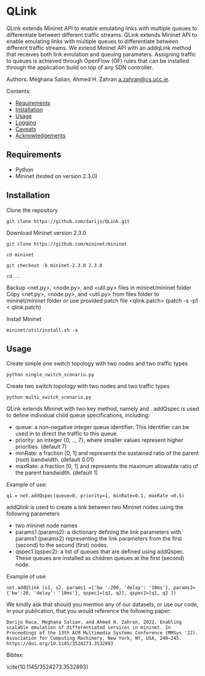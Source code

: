 # QLink
QLink extends Mininet API to enable emulating links with multiple queues to differentiate between different traffic streams. QLink extends Mininet API to enable emulating links with multiple queues to differentiate between different traffic streams. We extend Mininet API with an addqLink method that receives both link emulation and queuing parameters. Assigning traffic to queues is achieved through OpenFlow (OF) rules that can be installed through the application build on top of any SDN controller.

Authors: Meghana Salian, Ahmed H. Zahran <a.zahran@cs.ucc.ie>.

Contents:

- [Requirements](#requirements)
- [Installation](#installation)
- [Usage](#usage)
- [Logging](#logging)
- [Caveats](#caveats)
- [Acknowledgements](#acknowledgements)


## Requirements

- Python
- Mininet (tested on version 2.3.0)


## Installation

Clone the repository
	
	git clone https://github.com/darijo/QLink.git

	
Download Mininet version 2.3.0

	git clone https://github.com/mininet/mininet

	cd mininet
	
	git checkout -b mininet-2.3.0 2.3.0

	cd ..
	
Backup <net.py>, <node.py>, and <util.py> files in mininet/mininet folder
Copy <net.py>, <node.py>, and <util.py> from files folder to mininet/mininet folder or use provided patch file <qlink.patch> (patch -s -p1 < qlink.patch)

Install Mininet 

	mininet/util/install.sh -a

## Usage

Create simple one switch topology with two nodes and two traffic types

	python single_switch_scenario.py
	
Create two switch topology with two nodes and two traffic types

	python multi_switch_scenario.py

QLink extends Mininet with two key method, namely <addQSpec> and <addQLink>. addQspec is used to define individual child queue specifications, including:

 - queue: a non-negative integer queue identifier. This identifier can be used in to direct the traffic to this queue.
 - priority: an integer {0, .., 7}, where smaller values represent higher priorities. (default 7)
 - minRate: a fraction [0, 1] and represents the sustained ratio of the parent (root) bandwidth. (default 0.01)
 - maxRate: a fraction [0, 1] and represents the maximum allowable ratio of the parent bandwidth. (default 1)
 
Example of use:

	q1 = net.addQspec(queue=0, priority=1, minRate=0.1, maxRate =0.5)
	

 
addQlink is used to create a link between two Mininet nodes using the following parameters

- two mininet node names
- params1 (params2): a dictionary defining the link parameters with params1 (params2) representing the link parameters from the first (second) to the second (first) nodes.
- qspec1 (qspec2): a list of queues that are defined using addQspec. These queues are installed as children queues at the first (second) node.

Example of use:

	net.addQlink (s1, s2, params1 ={'bw ':200, 'delay': '10ms'}, params2={'bw':20, 'delay': '10ms'}, qspec1=[q1, q2], qspec2=[q1, q2 ])


	
We kindly ask that should you mention any of our datasets, or use our code, in your publication, that you would reference the following paper:
	
	Darijo Raca, Meghana Salian, and Ahmed H. Zahran. 2022. Enabling scalable emulation of differentiated services in mininet. In Proceedings of the 13th ACM Multimedia Systems Conference (MMSys '22). Association for Computing Machinery, New York, NY, USA, 240–245. https://doi.org/10.1145/3524273.3532893
	
Bibtex:
	
\cite{10.1145/3524273.3532893}
